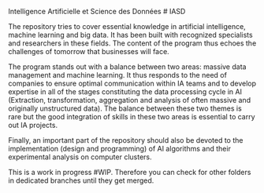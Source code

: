 Intelligence Artificielle et Science des Données # IASD

The repository tries to cover essential knowledge in artificial intelligence, machine learning and big data.
It has been built with recognized specialists and researchers in these fields.
The content of the program thus echoes the challenges of tomorrow that businesses will face.

The program stands out with a balance between two areas: massive data management and machine learning.
It thus responds to the need of companies to ensure optimal communication within IA teams and to develop expertise in all of the stages constituting the data processing cycle in AI (Extraction, transformation, aggregation and analysis of often massive and originally unstructured data).
The balance between these two themes is rare but the good integration of skills in these two areas is essential to carry out IA projects.

Finally, an important part of the repository should also be devoted to the implementation (design and programming) of AI algorithms and their experimental analysis on computer clusters.

This is a work in progress #WIP.
Therefore you can check for other folders in dedicated branches until they get merged.
